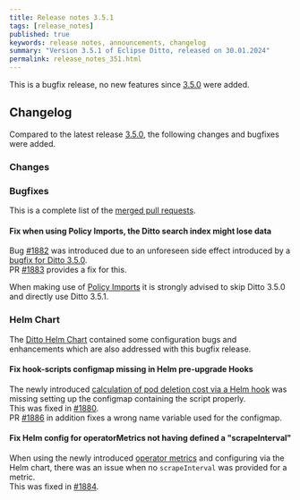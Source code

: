 ```yaml
---
title: Release notes 3.5.1
tags: [release_notes]
published: true
keywords: release notes, announcements, changelog
summary: "Version 3.5.1 of Eclipse Ditto, released on 30.01.2024"
permalink: release_notes_351.html
---
```


This is a bugfix release, no new features since [3.5.0](release_notes_350.html) were added.

## Changelog

Compared to the latest release [3.5.0](release_notes_350.html), the following changes and bugfixes were added.

### Changes


### Bugfixes

This is a complete list of the
[merged pull requests](https://github.com/eclipse-ditto/ditto/pulls?q=is%3Apr+milestone%3A3.5.1).

#### Fix when using Policy Imports, the Ditto search index might lose data

Bug [#1882](https://github.com/eclipse-ditto/ditto/issues/1882) was introduced due to an unforeseen side effect introduced by a
[bugfix for Ditto 3.5.0](https://github.com/eclipse-ditto/ditto/pull/1872).  
PR [#1883](https://github.com/eclipse-ditto/ditto/pull/1883) provides a fix for this.

When making use of [Policy Imports](basic-policy.html#policy-imports) it is strongly advised to skip Ditto 3.5.0 and
directly use Ditto 3.5.1.


### Helm Chart

The [Ditto Helm Chart](https://github.com/eclipse-ditto/ditto/tree/master/deployment/helm) contained some configuration 
bugs and enhancements which are also addressed with this bugfix release.

#### Fix hook-scripts configmap missing in Helm pre-upgrade Hooks

The newly introduced [calculation of pod deletion cost via a Helm hook](https://github.com/eclipse-ditto/ditto/pull/1871)
was missing setting up the configmap containing the script properly.  
This was fixed in [#1880](https://github.com/eclipse-ditto/ditto/pull/1880).  
PR [#1886](https://github.com/eclipse-ditto/ditto/pull/1886) in addition fixes a wrong name variable used for the configmap.

#### Fix Helm config for operatorMetrics not having defined a "scrapeInterval"

When using the newly introduced [operator metrics](installation-operating.html#operator-defined-custom-metrics) and
configuring via the Helm chart, there was an issue when no `scrapeInterval` was provided for a metric.  
This was fixed in [#1884](https://github.com/eclipse-ditto/ditto/pull/1884).
